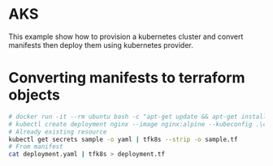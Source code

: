 # AKS
This example show how to provision a kubernetes cluster and convert manifests then deploy them using kubernetes provider.

# Converting manifests to terraform objects
```sh
# docker run -it --rm ubuntu bash -c "apt-get update && apt-get install -y tfk8s && bash"
# kubectl create deployment nginx --image nginx:alpine --kubeconfig .\config
# Already existing resource
kubectl get secrets sample -o yaml | tfk8s --strip -o sample.tf
# From manifest
cat deployment.yaml | tfk8s > deployment.tf
```